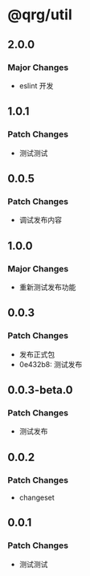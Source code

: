 # @qrg/util

## 2.0.0

### Major Changes

- eslint 开发

## 1.0.1

### Patch Changes

- 测试测试

## 0.0.5

### Patch Changes

- 调试发布内容

## 1.0.0

### Major Changes

- 重新测试发布功能

## 0.0.3

### Patch Changes

- 发布正式包
- 0e432b8: 测试发布

## 0.0.3-beta.0

### Patch Changes

- 测试发布

## 0.0.2

### Patch Changes

- changeset

## 0.0.1

### Patch Changes

- 测试测试
